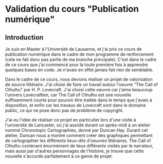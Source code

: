 # Validation du cours "Publication numérique"

## Introduction
Je suis en Master à l'Université de Lausanne, et j'ai pris ce cours de publication numérique dans le cadre de mon programme de renforcement (cela ne fait donc pas partie de ma branche principale). C'est dans le cadre de ce cours que j'ai commencé pour  la toute première fois à apprendre quelques bases en code. Je n'avais en effet jamais fait rien de semblable.

Dans le cadre de ce cours, nous devions réaliser un projet de valorisation de source littéraire. J'ai choisi de faire un travail autour l'oeuvre "The Call of Cthulhu" par H. P. Lovecraft. J'ai choisi cette oeuvre car j'aime beaucoup l'univers Lovecraftien, car The Call of Cthulhu est une nouvelle suffisamment courte pour pouvoir être traitée dans le temps que j'avais à disposition, et  enfin car les travaux de Lovecraft sont dans le domaine public, ce qui ne pose donc pas de problème de copyright.

J'ai eu l'idée de réaliser ce projet en particulier lors d'une visite à l'université de Lancaster, où j'ai assisté durant un après-midi à un atelier nommé Chronotopic Cartographies, donné par Duncan Hay. Durant cet atelier, Duncan nous a montré comment créer des graphiques permettant de cartographier les différents lieux-dits d'oeuvres littéraires. The Call of Cthulhu contenant énormément de lieux différents visités par le narrateur, mais aussi par d'autres personnages de l'histoire, je trouve que cette nouvelle s'accorde parfaitement à ce genre de projet.
